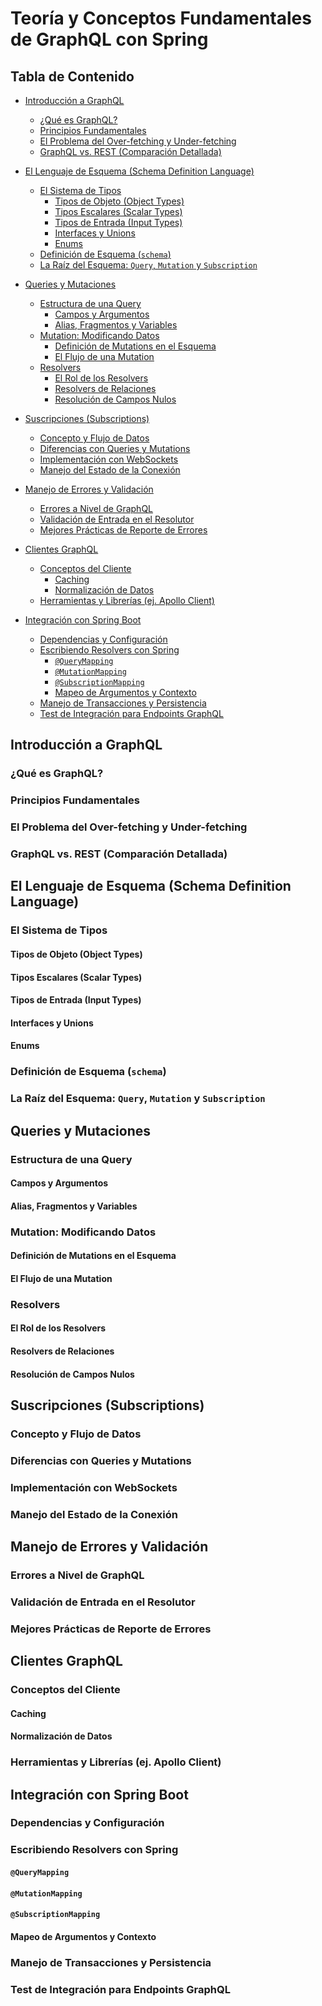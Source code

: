 
# Teoría y Conceptos Fundamentales de GraphQL con Spring

## Tabla de Contenido

- [Introducción a GraphQL](#introduccion-graphql)
  - [¿Qué es GraphQL?](#que-es-graphql)
  - [Principios Fundamentales](#principios-fundamentales)
  - [El Problema del Over-fetching y Under-fetching](#problema-fetching)
  - [GraphQL vs. REST (Comparación Detallada)](#graphql-vs-rest)

- [El Lenguaje de Esquema (Schema Definition Language)](#lenguaje-esquema)
  - [El Sistema de Tipos](#sistema-tipos)
    - [Tipos de Objeto (Object Types)](#object-types)
    - [Tipos Escalares (Scalar Types)](#scalar-types)
    - [Tipos de Entrada (Input Types)](#input-types)
    - [Interfaces y Unions](#interfaces-unions)
    - [Enums](#enums)
  - [Definición de Esquema (`schema`)](#definicion-esquema)
  - [La Raíz del Esquema: `Query`, `Mutation` y `Subscription`](#raiz-esquema)

- [Queries y Mutaciones](#queries-mutaciones)
  - [Estructura de una Query](#estructura-query)
    - [Campos y Argumentos](#campos-argumentos)
    - [Alias, Fragmentos y Variables](#alias-fragmentos-variables)
  - [Mutation: Modificando Datos](#mutation-datos)
    - [Definición de Mutations en el Esquema](#mutations-esquema)
    - [El Flujo de una Mutation](#flujo-mutation)
  - [Resolvers](#resolvers)
    - [El Rol de los Resolvers](#rol-resolvers)
    - [Resolvers de Relaciones](#resolvers-relaciones)
    - [Resolución de Campos Nulos](#campos-nulos)

- [Suscripciones (Subscriptions)](#suscripciones)
  - [Concepto y Flujo de Datos](#concepto-flujo)
  - [Diferencias con Queries y Mutations](#diferencias-suscripciones)
  - [Implementación con WebSockets](#implementacion-websockets)
  - [Manejo del Estado de la Conexión](#estado-conexion)

- [Manejo de Errores y Validación](#errores-validacion)
  - [Errores a Nivel de GraphQL](#errores-graphql)
  - [Validación de Entrada en el Resolutor](#validacion-entrada)
  - [Mejores Prácticas de Reporte de Errores](#mejores-practicas-errores)

- [Clientes GraphQL](#clientes-graphql)
  - [Conceptos del Cliente](#conceptos-cliente)
    - [Caching](#caching)
    - [Normalización de Datos](#normalizacion-datos)
  - [Herramientas y Librerías (ej. Apollo Client)](#herramientas-librerias)

- [Integración con Spring Boot](#integracion-spring-boot)
  - [Dependencias y Configuración](#dependencias-configuracion)
  - [Escribiendo Resolvers con Spring](#escribiendo-resolvers)
    - [`@QueryMapping`](#querymapping)
    - [`@MutationMapping`](#mutationmapping)
    - [`@SubscriptionMapping`](#subscriptionmapping)
    - [Mapeo de Argumentos y Contexto](#mapeo-argumentos)
  - [Manejo de Transacciones y Persistencia](#transacciones-persistencia)
  - [Test de Integración para Endpoints GraphQL](#test-integracion)


<a id="introduccion-graphql"></a>
## Introducción a GraphQL

<a id="que-es-graphql"></a>
### ¿Qué es GraphQL?

<a id="principios-fundamentales"></a>
### Principios Fundamentales

<a id="problema-fetching"></a>
### El Problema del Over-fetching y Under-fetching

<a id="graphql-vs-rest"></a>
### GraphQL vs. REST (Comparación Detallada)


<a id="lenguaje-esquema"></a>
## El Lenguaje de Esquema (Schema Definition Language)

<a id="sistema-tipos"></a>
### El Sistema de Tipos

<a id="object-types"></a>
#### Tipos de Objeto (Object Types)

<a id="scalar-types"></a>
#### Tipos Escalares (Scalar Types)

<a id="input-types"></a>
#### Tipos de Entrada (Input Types)

<a id="interfaces-unions"></a>
#### Interfaces y Unions

<a id="enums"></a>
#### Enums

<a id="definicion-esquema"></a>
### Definición de Esquema (`schema`)

<a id="raiz-esquema"></a>
### La Raíz del Esquema: `Query`, `Mutation` y `Subscription`


<a id="queries-mutaciones"></a>
## Queries y Mutaciones

<a id="estructura-query"></a>
### Estructura de una Query

<a id="campos-argumentos"></a>
#### Campos y Argumentos

<a id="alias-fragmentos-variables"></a>
#### Alias, Fragmentos y Variables

<a id="mutation-datos"></a>
### Mutation: Modificando Datos

<a id="mutations-esquema"></a>
#### Definición de Mutations en el Esquema

<a id="flujo-mutation"></a>
#### El Flujo de una Mutation

<a id="resolvers"></a>
### Resolvers

<a id="rol-resolvers"></a>
#### El Rol de los Resolvers

<a id="resolvers-relaciones"></a>
#### Resolvers de Relaciones

<a id="campos-nulos"></a>
#### Resolución de Campos Nulos


<a id="suscripciones"></a>
## Suscripciones (Subscriptions)

<a id="concepto-flujo"></a>
### Concepto y Flujo de Datos

<a id="diferencias-suscripciones"></a>
### Diferencias con Queries y Mutations

<a id="implementacion-websockets"></a>
### Implementación con WebSockets

<a id="estado-conexion"></a>
### Manejo del Estado de la Conexión


<a id="errores-validacion"></a>
## Manejo de Errores y Validación

<a id="errores-graphql"></a>
### Errores a Nivel de GraphQL

<a id="validacion-entrada"></a>
### Validación de Entrada en el Resolutor

<a id="mejores-practicas-errores"></a>
### Mejores Prácticas de Reporte de Errores

<a id="clientes-graphql"></a>
## Clientes GraphQL

<a id="conceptos-cliente"></a>
### Conceptos del Cliente

<a id="caching"></a>
#### Caching

<a id="normalizacion-datos"></a>
#### Normalización de Datos

<a id="herramientas-librerias"></a>
### Herramientas y Librerías (ej. Apollo Client)


<a id="integracion-spring-boot"></a>
## Integración con Spring Boot

<a id="dependencias-configuracion"></a>
### Dependencias y Configuración

<a id="escribiendo-resolvers"></a>
### Escribiendo Resolvers con Spring

<a id="querymapping"></a>
#### `@QueryMapping`

<a id="mutationmapping"></a>
#### `@MutationMapping`

<a id="subscriptionmapping"></a>
#### `@SubscriptionMapping`

<a id="mapeo-argumentos"></a>
#### Mapeo de Argumentos y Contexto

<a id="transacciones-persistencia"></a>
### Manejo de Transacciones y Persistencia

<a id="test-integracion"></a>
### Test de Integración para Endpoints GraphQL
